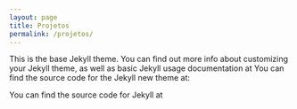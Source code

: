 ```yaml
---
layout: page
title: Projetos
permalink: /projetos/
---
```


This is the base Jekyll theme. You can find out more info about customizing your Jekyll theme, as well as basic Jekyll usage documentation at
You can find the source code for the Jekyll new theme at:

You can find the source code for Jekyll at
